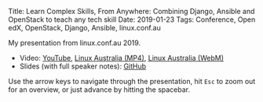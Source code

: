 Title: Learn Complex Skills, From Anywhere: Combining Django, Ansible and OpenStack to teach any tech skill 
Date: 2019-01-23
Tags: Conference, Open edX, OpenStack, Django, Ansible, linux.conf.au

My presentation from linux.conf.au 2019.

<!--break-->

* Video: [YouTube](https://youtu.be/B1ic5o9geqw), [Linux Australia
  (MP4)](http://mirror.linux.org.au/pub/linux.conf.au/2019/c3/Wednesday/Learn_Complex_Skills_From_Anywhere_Combining_Django_Ansible_and_OpenStack_to_teach_any_tech_skill.mp4),
  [Linux Australia (WebM)](http://mirror.linux.org.au/pub/linux.conf.au/2019/c3/Wednesday/Learn_Complex_Skills_From_Anywhere_Combining_Django_Ansible_and_OpenStack_to_teach_any_tech_skill.webm)
* Slides (with full speaker notes): [GitHub](https://fghaas.github.io/lca2019/)

Use the arrow keys to navigate through the presentation, hit `Esc` to
zoom out for an overview, or just advance by hitting the spacebar.
